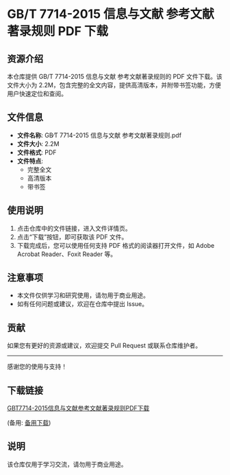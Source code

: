 # GB/T 7714-2015 信息与文献 参考文献著录规则 PDF 下载

## 资源介绍

本仓库提供 GB/T 7714-2015 信息与文献 参考文献著录规则的 PDF 文件下载。该文件大小为 2.2M，包含完整的全文内容，提供高清版本，并附带书签功能，方便用户快速定位和查阅。

## 文件信息

- **文件名称**: GB∕T 7714-2015 信息与文献 参考文献著录规则.pdf
- **文件大小**: 2.2M
- **文件格式**: PDF
- **文件特点**: 
  - 完整全文
  - 高清版本
  - 带书签

## 使用说明

1. 点击仓库中的文件链接，进入文件详情页。
2. 点击“下载”按钮，即可获取该 PDF 文件。
3. 下载完成后，您可以使用任何支持 PDF 格式的阅读器打开文件，如 Adobe Acrobat Reader、Foxit Reader 等。

## 注意事项

- 本文件仅供学习和研究使用，请勿用于商业用途。
- 如有任何问题或建议，欢迎在仓库中提出 Issue。

## 贡献

如果您有更好的资源或建议，欢迎提交 Pull Request 或联系仓库维护者。

---

感谢您的使用与支持！

## 下载链接
[GBT7714-2015信息与文献参考文献著录规则PDF下载](https://pan.quark.cn/s/b6101e81b1c5) 

(备用: [备用下载](https://pan.baidu.com/s/18cbqSHWC1URXMSMvm0Krpg?pwd=1234))

## 说明

该仓库仅用于学习交流，请勿用于商业用途。
